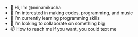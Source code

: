 - 👋 Hi, I’m @minamikucha
- 👀 I’m interested in making codes, programming, and music
- 🌱 I’m currently learning programming skills 
- 💞️ I’m looking to collaborate on something big
- 📫 How to reach me if you want, you could text me 

<!---
minamikucha/minamikucha is a ✨ special ✨ repository because its `README.md` (this file) appears on your GitHub profile.
You can click the Preview link to take a look at your changes.
--->
